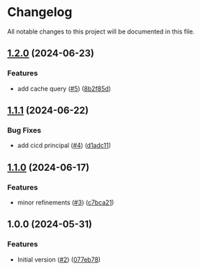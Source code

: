 # Changelog

All notable changes to this project will be documented in this file.

## [1.2.0](https://github.com/acai-consulting/terraform-aws-acf-account-cache/compare/1.1.1...1.2.0) (2024-06-23)


### Features

* add cache query ([#5](https://github.com/acai-consulting/terraform-aws-acf-account-cache/issues/5)) ([8b2f85d](https://github.com/acai-consulting/terraform-aws-acf-account-cache/commit/8b2f85db21da342925edc5f1f66c49cbb1f6bc45))

## [1.1.1](https://github.com/acai-consulting/terraform-aws-acf-account-cache/compare/1.1.0...1.1.1) (2024-06-22)


### Bug Fixes

* add cicd principal ([#4](https://github.com/acai-consulting/terraform-aws-acf-account-cache/issues/4)) ([d1adc11](https://github.com/acai-consulting/terraform-aws-acf-account-cache/commit/d1adc115349c88d460e72f76a716a9476572f2b9))

## [1.1.0](https://github.com/acai-consulting/terraform-aws-acf-account-cache/compare/1.0.0...1.1.0) (2024-06-17)


### Features

* minor refinements ([#3](https://github.com/acai-consulting/terraform-aws-acf-account-cache/issues/3)) ([c7bca21](https://github.com/acai-consulting/terraform-aws-acf-account-cache/commit/c7bca212f3c5d2ec318b5b56190f3ffaec34cc89))

## 1.0.0 (2024-05-31)


### Features

* Initial version ([#2](https://github.com/acai-consulting/terraform-aws-acf-account-cache/issues/2)) ([077eb78](https://github.com/acai-consulting/terraform-aws-acf-account-cache/commit/077eb786fbb42ee59ed211416b5c346a9980a6ea))
